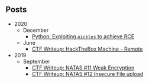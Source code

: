 ## Posts


- 2020
  - December
     - [Python: Exploiting `pickles` to achieve RCE](./python_deserialization_rce.md)
  - June
     - [CTF Writeup: HackTheBox Machine - Remote](./ctf-hackthebox-remote.md)
- 2019
  - September
     - [CTF Writeup: NATAS #11 Weak Encryption](./ctf-natas11.md)
     - [CTF Writeup: NATAS #12 Insecure File upload](./ctf-natas12.md)
